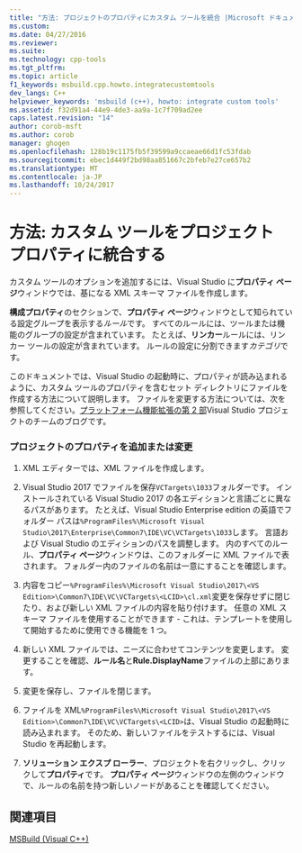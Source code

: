```yaml
---
title: "方法: プロジェクトのプロパティにカスタム ツールを統合 |Microsoft ドキュメント"
ms.custom: 
ms.date: 04/27/2016
ms.reviewer: 
ms.suite: 
ms.technology: cpp-tools
ms.tgt_pltfrm: 
ms.topic: article
f1_keywords: msbuild.cpp.howto.integratecustomtools
dev_langs: C++
helpviewer_keywords: 'msbuild (c++), howto: integrate custom tools'
ms.assetid: f32d91a4-44e9-4de3-aa9a-1c7f709ad2ee
caps.latest.revision: "14"
author: corob-msft
ms.author: corob
manager: ghogen
ms.openlocfilehash: 128b19c1175fb5f39599a9ccaeae66d1fc53fdab
ms.sourcegitcommit: ebec1d449f2bd98aa851667c2bfeb7e27ce657b2
ms.translationtype: MT
ms.contentlocale: ja-JP
ms.lasthandoff: 10/24/2017
---
```

# <a name="how-to-integrate-custom-tools-into-the-project-properties"></a>方法: カスタム ツールをプロジェクト プロパティに統合する
カスタム ツールのオプションを追加するには、Visual Studio に**プロパティ ページ**ウィンドウでは、基になる XML スキーマ ファイルを作成します。  
  
 **構成プロパティ**のセクションで、**プロパティ ページ**ウィンドウとして知られている設定グループを表示する*ルール*です。 すべてのルールには、ツールまたは機能のグループの設定が含まれています。 たとえば、**リンカー**ルールには、リンカー ツールの設定が含まれています。 ルールの設定に分割できます*カテゴリ*です。  
  
 このドキュメントでは、Visual Studio の起動時に、プロパティが読み込まれるように、カスタム ツールのプロパティを含むセット ディレクトリにファイルを作成する方法について説明します。 ファイルを変更する方法については、次を参照してください。[プラットフォーム機能拡張の第 2 部](http://go.microsoft.com/fwlink/?LinkID=191489)Visual Studio プロジェクトのチームのブログです。  
  
### <a name="to-add-or-change-project-properties"></a>プロジェクトのプロパティを追加または変更  
  
1.  XML エディターでは、XML ファイルを作成します。  
  
2.  Visual Studio 2017 でファイルを保存`VCTargets\1033`フォルダーです。 インストールされている Visual Studio 2017 の各エディションと言語ごとに異なるパスがあります。 たとえば、Visual Studio Enterprise edition の英語でフォルダー パスは`%ProgramFiles%\Microsoft Visual Studio\2017\Enterprise\Common7\IDE\VC\VCTargets\1033`します。 言語および Visual Studio のエディションのパスを調整します。 内のすべてのルール、**プロパティ ページ**ウィンドウは、このフォルダーに XML ファイルで表されます。 フォルダー内のファイルの名前は一意にすることを確認します。  
  
3.  内容をコピー`%ProgramFiles%\Microsoft Visual Studio\2017\<VS Edition>\Common7\IDE\VC\VCTargets\<LCID>\cl.xml`変更を保存せずに閉じたり、および新しい XML ファイルの内容を貼り付けます。 任意の XML スキーマ ファイルを使用することができます - これは、テンプレートを使用して開始するために使用できる機能を 1 つ。  
  
4.  新しい XML ファイルでは、ニーズに合わせてコンテンツを変更します。 変更することを確認、**ルール名**と**Rule.DisplayName**ファイルの上部にあります。  
  
5.  変更を保存し、ファイルを閉じます。  
  
6.  ファイルを XML`%ProgramFiles%\Microsoft Visual Studio\2017\<VS Edition>\Common7\IDE\VC\VCTargets\<LCID>`は、Visual Studio の起動時に読み込まれます。 そのため、新しいファイルをテストするには、Visual Studio を再起動します。  
  
7.  **ソリューション エクスプ ローラー**、プロジェクトを右クリックし、クリックして**プロパティ**です。 **プロパティ ページ**ウィンドウの左側のウィンドウで、ルールの名前を持つ新しいノードがあることを確認してください。  
  
## <a name="see-also"></a>関連項目  
 [MSBuild (Visual C++)](../build/msbuild-visual-cpp.md)
